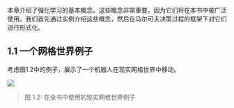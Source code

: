 本章介绍了强化学习的基本概念。这些概念非常重要，因为它们将在本书中被广泛使用。我们首先通过实例介绍这些概念，然后在马尔可夫决策过程的框架下对它们进行形式化。

## 1.1 一个网格世界例子

 考虑图1.2中的例子，展示了一个机器人在现实网格世界中移动。


 ![](../img/01/1.jpg)
 
 > 图 1.2: 在全书中使用的现实网格世界例子